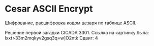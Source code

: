 # Cesar ASCII Encrypt
Шифрование, расшифровка кодом цезаря по таблице ASCII.

Решение первой загадки CICADA 3301.
Ссылка на картинку была: lxxt>33m2mqkyv2gsq3q=w]O2ntk
Сдвиг: 4
